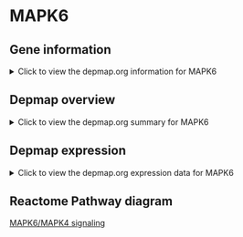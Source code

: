<h1>MAPK6</h1>

<h2>Gene information</h2>
<details>
  <summary>Click to view the depmap.org information for MAPK6</summary>
  <iframe src="https://depmap.org/portal/gene/MAPK6?tab=about" style="border:none;width:100%;height:800px"></iframe>
</details>

<h2>Depmap overview</h2>
<details>
  <summary>Click to view the depmap.org summary for MAPK6</summary>
  <iframe src="https://depmap.org/portal/gene/MAPK6?tab=overview" style="border:none;width:100%;height:800px"></iframe>
</details>

<h2>Depmap expression</h2>
<details>
  <summary>Click to view the depmap.org expression data for MAPK6</summary>
  <iframe src="https://depmap.org/portal/gene/MAPK6?tab=characterization" style="border:none;width:100%;height:800px"></iframe>
</details>



<h2>Reactome Pathway diagram</h2>
<a href="https://reactome.org/PathwayBrowser/#/R-HSA-5687128" target="_BLANK">MAPK6/MAPK4 signaling</a>



